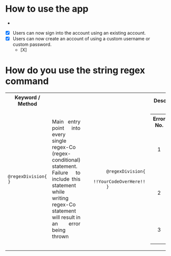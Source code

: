 # How to use the app 

- 

- [X] Users can now sign into the account using an existing account. 
- [X] Users can now create an account of using a custom username or custom password. 
    - [X] 

  
# How do you use the string regex command
<table> 
  <tr> 
    <th> 
      Keyword / Method 
    </th>
    <th colspan = "12"> 
      Description
    </th>
    <th> 
      Syntax
    </th>
    <th> 
      Error Statement
    </th>
  </tr>
  <tr> 
    <td> 
      <code>@regexDivision{ }</code>
    </td>
    <td align="justify"> 
      Main entry point into every single regex-Co (regex-conditional) statement. Failure to include this statement while writing regex-Co statement will result in an error being thrown
    </td>
    <td> 
      <code> 
        @regexDivision{  
            &emsp;&emsp;&emsp;!!YourCodeOverHere!!
        }
      </code>
    </td>
    <td> 
      <table> 
        <tr> 
          <th> 
            Error No.
          </th>
          <th> 
            Error Example
          </th>
          <th> 
            Problem
          </th>
          <th> 
            Error Statement
          </th>
        </tr>
        <tr> 
          <td align = "center"> 1 </td>
          <td> 
            <code> @regexDivision </code>
          </td>
          <td> 
            Missing curly braces <code> { } </code> found in the declaration. 
          </td>
          <td> 
            <code> E1a: Expected '{' after @regexDivision </code>
          </td>
        </tr>
        <tr> 
          <td align = "center"> 2 </td>
          <td align= "justify"><code>regexDivision</code></td>
          <td>Absent <code>@</code> in front of reserved keyword in the regex conditional statement. </td>
          <td align = "justify"><code>E1b: Expected '@' in front of regexDivision to complete reserved keyword declaration.</code></td>
        </tr>
        <tr> 
          <td align = "center"> 3 </td>
          <td align = "justify"><code>regexDivi</code></td>
          <td> There is no such keyword found </td>
          <td> </td>
        </tr>
      </table>
    </td>
  </tr>
</table>